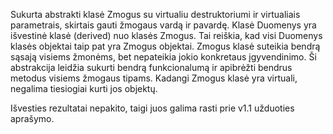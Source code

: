 Sukurta abstrakti klasė Zmogus su virtualiu destruktoriumi ir virtualiais parametrais, skirtais gauti žmogaus vardą ir pavardę.
Klasė Duomenys yra išvestinė klasė (derived) nuo klasės Zmogus. Tai reiškia, kad visi Duomenys klasės objektai taip pat yra Zmogus objektai. Zmogus klasė suteikia bendrą sąsają visiems žmonėms, bet nepateikia jokio konkretaus įgyvendinimo. Ši abstrakcija leidžia sukurti bendrą funkcionalumą ir apibrėžti bendrus metodus visiems žmogaus tipams. Kadangi Zmogus klasė yra virtuali, negalima tiesiogiai kurti jos objektų.

Išvesties rezultatai nepakito, taigi juos galima rasti prie v1.1 užduoties aprašymo.

